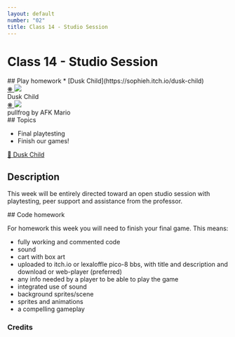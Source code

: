 ```yaml
---
layout: default
number: "02"
title: Class 14 - Studio Session
---
```


# Class 14 - Studio Session

<div class="emulation" markdown="1">
## Play homework
* [Dusk Child](https://sophieh.itch.io/dusk-child)
</div>

<div class="img" markdown="1">
<span class="imgRef"><a href="https://sophieh.itch.io/dusk-child"> &#x274B; </a></span>
<img src="{{ site.baseurl }}/assets/img/dusk.png">
<figcaption>Dusk Child</figcaption>
</div>

<div class="img2" markdown="1">
<span class="imgRef"><a href="https://afk-mario.itch.io/pullfrog"> &#x274B; </a></span>
<img src="{{ site.baseurl }}/assets/img/pullfrog.gif">
  <figcaption>pullfrog by AFK Mario</figcaption>
</div>

<div class="themes" markdown="1">
## Topics

* Final playtesting
* Finish our games!

</div>

<div class="description" markdown="1">
<div class="summaries" markdown="1"><a target="" href="https://sophieh.itch.io/dusk-child"> 🌌 Dusk Child</a>
</div>

## Description

This week will be entirely directed toward an open studio session with playtesting, peer support and assistance from the professor.


</div>

<div class="readings" markdown="1">
## Code homework

For homework this week you will need to finish your final game. This means:

* fully working and commented code
* sound
* cart with box art 
* uploaded to itch.io or lexaloffle pico-8 bbs, with title and description and download or web-player (preferred)
* any info needed by a player to be able to play the game
* integrated use of sound
* background sprites/scene
* sprites and animations
* a compelling gameplay

### Credits

</div>

